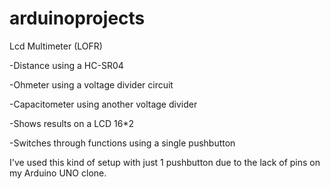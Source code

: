 arduinoprojects
===============

Lcd Multimeter (LOFR)

-Distance using a HC-SR04

-Ohmeter using a voltage divider circuit

-Capacitometer using another voltage divider

-Shows results on a LCD 16*2

-Switches through functions using a single pushbutton



I've used this kind of setup with just 1 pushbutton due to the lack of pins on my Arduino UNO clone.

